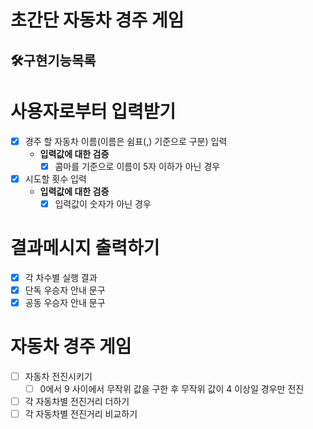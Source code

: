 # 초간단 자동차 경주 게임
## 🛠구현기능목록

# 사용자로부터 입력받기
- [x] 경주 할 자동차 이름(이름은 쉼표(,) 기준으로 구분) 입력
    - **입력값에 대한 검증**
      - [x] 콤마를 기준으로 이름이 5자 이하가 아닌 경우
- [x] 시도할 횟수 입력
  - **입력값에 대한 검증**
    - [x] 입력값이 숫자가 아닌 경우

# 결과메시지 출력하기
- [x] 각 차수별 실행 결과
- [x] 단독 우승자 안내 문구
- [x] 공동 우승자 안내 문구

# 자동차 경주 게임
- [ ] 자동차 전진시키기
  - [ ] 0에서 9 사이에서 무작위 값을 구한 후 무작위 값이 4 이상일 경우만 전진

- [ ] 각 자동차별 전진거리 더하기
- [ ] 각 자동차별 전진거리 비교하기